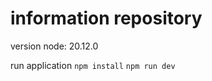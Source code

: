 # information repository

version node: 20.12.0

run application
```npm install```
```npm run dev```